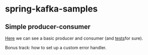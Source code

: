# spring-kafka-samples

## Simple producer-consumer

[Here](src/main/java/com/example/basics) we can see a basic producer and consumer 
(and [tests](src/test/java/com/example/basics)for sure).

Bonus track: how to set up a custom error handler.

